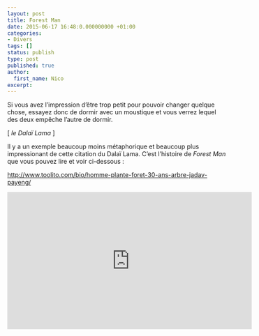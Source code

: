 ```yaml
---
layout: post
title: Forest Man
date: 2015-06-17 16:48:0.000000000 +01:00
categories:
- Divers
tags: []
status: publish
type: post
published: true
author:
  first_name: Nico
excerpt:
---
```



Si vous avez l’impression d’être trop petit pour pouvoir changer quelque chose, essayez donc de dormir avec un moustique et vous verrez lequel des deux empêche l’autre de dormir.

[ *le Dalaï Lama* ]


Il y a un exemple beaucoup moins métaphorique et beaucoup plus impressionant de cette citation du Dalaï Lama. C’est l’histoire de *Forest Man* que vous pouvez lire et voir ci-dessous :

<http://www.toolito.com/bio/homme-plante-foret-30-ans-arbre-jadav-payeng/>



<iframe width="560" height="315" src="https://www.youtube.com/embed/HkZDSqyE1do" frameborder="0" allowfullscreen></iframe>


